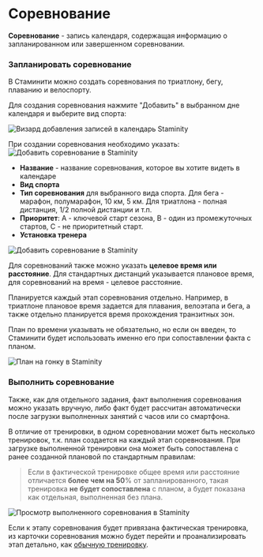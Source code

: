 # Соревнование

**Соревнование** - запись календаря, содержащая информацию о запланированном или завершенном соревновании.

### Запланировать соревнование

В Стаминити можно создать соревнования по триатлону, бегу, плаванию и велоспорту.

Для создания соревнования нажмите "Добавить" в выбранном дне календаря и выберите вид спорта:

![Визард добавления записей в календарь Staminity](https://content.staminity.com/assets/images/periodization/wizard-competition.png)

При создании соревнования необходимо указать:
![Добавить соревнование в Staminity](https://content.staminity.com/assets/images/periodization/competition-create2.png)

* **Название** - название соревнования, которое вы хотите видеть в календаре
* **Вид спорта**
* **Тип соревнования** для выбранного вида спорта. Для бега - марафон, полумарафон, 10 км, 5 км. Для триатлона - полная дистанция, 1/2 полной дистанции и т.п.
* **Приоритет**: А - ключевой старт сезона, B - один из промежуточных стартов, С - не приоритетный старт.
* **Установка тренера**

![Добавить соревнование в Staminity](https://content.staminity.com/assets/images/periodization/competition-create.gif)

Для соревнований также можно указать **целевое время или расстояние**. Для стандартных дистанций указывается плановое время, для соревнований на время - целевое расстояние. 

Планируется каждый этап соревнования отдельно. Например, в триатлоне плановое время задается для плавания, велоэтапа и бега, а также отдельно планируется время прохождения транзитных зон.

План по времени указывать не обязательно, но если он введен, то Стаминити будет использовать именно его при сопоставлении факта с планом.

![План на гонку в Staminity](https://content.staminity.com/assets/images/periodization/competition-edit.gif)

### Выполнить соревнование

Также, как для отдельного задания, факт выполнения соревнования можно указать вручную,  либо факт будет рассчитан автоматически после загрузки выполненных занятий с часов или со смартфона.

В отличие от тренировки, в одном соревновании может быть несколько тренировок, т.к. план создается на каждый этап соревнования. При загрузке выполненной тренировки она может быть сопоставлена с ранее созданной плановой по стандартным правилам:
> Если в фактической тренировке общее время или расстояние отличается **более чем на 50**% от запланированного, такая тренировка **не будет сопоставлена** с планом, а будет показана как отдельная, выполненная без плана.


![Просмотр выполненного соревнования в Staminity](https://content.staminity.com/assets/images/periodization/competition-completed.png)

Если к этапу соревнования будет привязана фактическая тренировка, из карточки соревнования можно будет перейти и проанализировать этап детально, как [обычную тренировку](/basics/analyse-detailed-activity.md).







